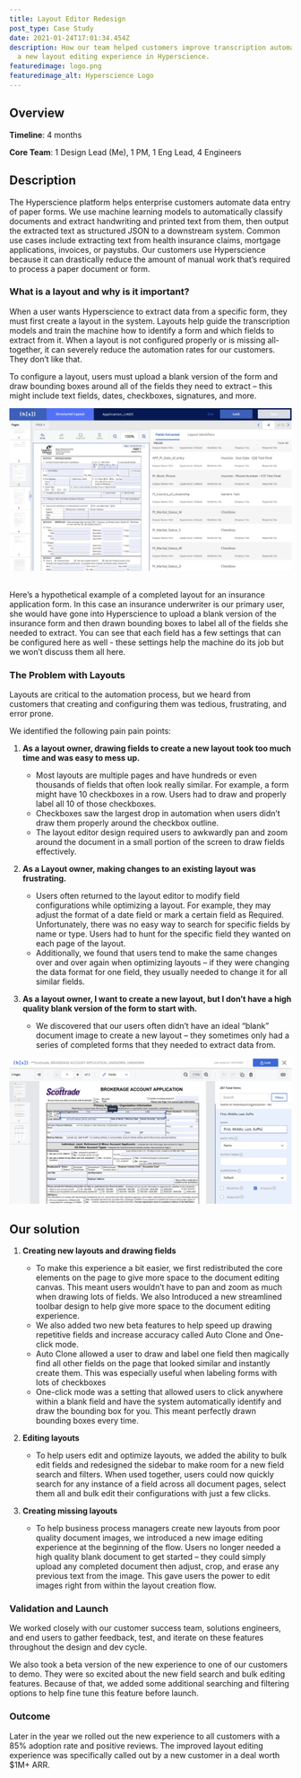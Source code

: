 ```yaml
---
title: Layout Editor Redesign
post_type: Case Study
date: 2021-01-24T17:01:34.454Z
description: How our team helped customers improve transcription automation with
  a new layout editing experience in Hyperscience.
featuredimage: logo.png
featuredimage_alt: Hyperscience Logo
---
```

## Overview

**Timeline**: 4 months

**Core Team**: 1 Design Lead (Me), 1 PM, 1 Eng Lead, 4 Engineers

## Description

The Hyperscience platform helps enterprise customers automate data entry of paper forms. We use machine learning models to automatically classify documents and extract handwriting and printed text from them, then output the extracted text as structured JSON to a downstream system. Common use cases include extracting text from health insurance claims, mortgage applications, invoices, or paystubs. Our customers use Hyperscience because it can drastically reduce the amount of manual work that’s required to process a paper document or form.

### What is a layout and why is it important?

When a user wants Hyperscience to extract data from a specific form, they must first create a layout in the system. Layouts help guide the transcription models and train the machine how to identify a form and which fields to extract from it. When a layout is not configured properly or is missing all-together, it can severely reduce the automation rates for our customers. They don’t like that. 

To configure a layout, users must upload a blank version of the form and draw bounding boxes around all of the fields they need to extract – this might include text fields, dates, checkboxes, signatures, and more.

![Original Layout Editor Design](screen-shot-2020-12-10-at-1.12.20-pm.png "The original Layout Editor design")

\
Here’s a hypothetical example of a completed layout for an insurance application form. In this case an insurance underwriter is our primary user, she would have gone into Hyperscience to upload a blank version of the insurance form and then drawn bounding boxes to label all of the fields she needed to extract. You can see that each field has a few settings that can be configured here as well - these settings help the machine do its job but we won’t discuss them all here.

### The Problem with Layouts

Layouts are critical to the automation process, but we heard from customers that creating and configuring them was tedious, frustrating, and error prone. 

We identified the following pain pain points:

1. **As a layout owner, drawing fields to create a new layout took too much time and was easy to mess up.**

   * Most layouts are multiple pages and have hundreds or even thousands of fields that often look really similar. For example, a form might have 10 checkboxes in a row. Users had to draw and properly label all 10 of those checkboxes.
   * Checkboxes saw the largest drop in automation when users didn’t draw them properly around the checkbox outline.
   * The layout editor design required users to awkwardly pan and zoom around the document in a small portion of the screen to draw fields effectively. 
2. **As a Layout owner, making changes to an existing layout was frustrating.**

   * Users often returned to the layout editor to modify field configurations while optimizing a layout. For example, they may adjust the format of a date field or mark a certain field as Required. Unfortunately, there was no easy way to search for specific fields by name or type. Users had to hunt for the specific field they wanted on each page of the layout.
   * Additionally, we found that users tend to make the same changes over and over again when optimizing layouts – if they were changing the data format for one field, they usually needed to change it for all similar fields.
3. **As a layout owner, I want to create a new layout, but I don’t have a high quality blank version of the form to start with.**

   * We discovered that our users often didn’t have an ideal “blank” document image to create a new layout – they sometimes only had a series of completed forms that they needed to extract data from. 

![](screen-shot-2021-01-20-at-11.21.15-pm.png)

## Our solution





















1. **Creating new layouts and drawing fields**

   * To make this experience a bit easier, we first redistributed the core elements on the page to give more space to the document editing canvas. This meant users wouldn’t have to pan and zoom as much when drawing lots of fields. We also Introduced a new streamlined toolbar design to help give more space to the document editing experience. 
   * We also added two new beta features to help speed up drawing repetitive fields and increase accuracy called Auto Clone and One-click mode.
   * Auto Clone allowed a user to draw and label one field then magically find all other fields on the page that looked similar and instantly create them. This was especially useful when labeling forms with lots of checkboxes
   * One-click mode was a setting that allowed users to click anywhere within a blank field and have the system automatically identify and draw the bounding box for you. This meant perfectly drawn bounding boxes every time.  

<!---->

2. **Editing layouts**

   * To help users edit and optimize layouts, we added the ability to bulk edit fields and redesigned the sidebar to make room for a new field search and filters. When used together, users could now quickly search for any instance of a field across all document pages, select them all and bulk edit their configurations with just a few clicks.

<!---->

3. **Creating missing layouts** 

   * To help business process managers create new layouts from poor quality document images, we introduced a new image editing experience at the beginning of the flow. Users no longer needed a high quality blank document to get started – they could simply upload any completed document then adjust, crop, and erase any previous text from the image. This gave users the power to edit images right from within the layout creation flow.

### Validation and Launch



We worked closely with our customer success team, solutions engineers, and end users to gather feedback, test, and iterate on these features throughout the design and dev cycle. 

We also took a beta version of the new experience to one of our customers to demo. They were so excited about the new field search and bulk editing features. Because of that, we added some additional searching and filtering options to help fine tune this feature before launch.

### Outcome

Later in the year we rolled out the new experience to all customers with a 85% adoption rate and positive reviews. The improved layout editing experience was specifically called out by a new customer in a deal worth $1M+ ARR.